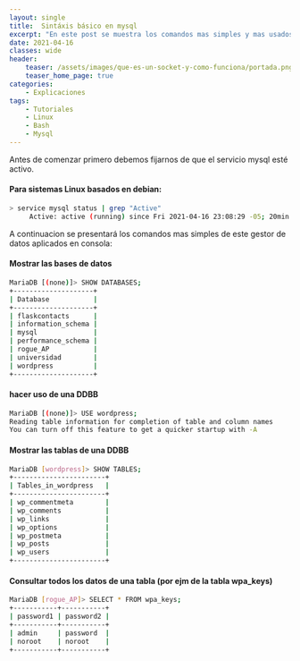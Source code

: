 ```yaml
---
layout: single
title:  Sintáxis básico en mysql
excerpt: "En este post se muestra los comandos mas simples y mas usados en este gestor de datos"
date: 2021-04-16
classes: wide
header:
    teaser: /assets/images/que-es-un-socket-y-como-funciona/portada.png
    teaser_home_page: true
categories:
    - Explicaciones
tags:
    - Tutoriales
    - Linux
    - Bash
    - Mysql
---
```


Antes de comenzar primero debemos fijarnos de que el servicio mysql esté activo.
#### Para sistemas Linux basados en debian:
```bash
> service mysql status | grep "Active"
     Active: active (running) since Fri 2021-04-16 23:08:29 -05; 20min ago
```

A continuacion se presentará los comandos mas simples de este gestor de datos aplicados en consola:

#### Mostrar las bases de datos
```bash
MariaDB [(none)]> SHOW DATABASES;
+--------------------+
| Database           |
+--------------------+
| flaskcontacts      |
| information_schema |
| mysql              |
| performance_schema |
| rogue_AP           |
| universidad        |
| wordpress          |
+--------------------+
```

#### hacer uso de una DDBB
```bash
MariaDB [(none)]> USE wordpress;
Reading table information for completion of table and column names
You can turn off this feature to get a quicker startup with -A

```

#### Mostrar las tablas de una DDBB
```bash
MariaDB [wordpress]> SHOW TABLES;
+-----------------------+
| Tables_in_wordpress   |
+-----------------------+
| wp_commentmeta        |
| wp_comments           |
| wp_links              |
| wp_options            |
| wp_postmeta           |
| wp_posts              |
| wp_users              |
+-----------------------+
```

#### Consultar todos los datos de una tabla (por ejm de la tabla wpa_keys)
```bash
MariaDB [rogue_AP]> SELECT * FROM wpa_keys;
+-----------+-----------+
| password1 | password2 |
+-----------+-----------+
| admin     | password  |
| noroot    | noroot    |
+-----------+-----------+

```
